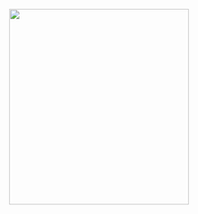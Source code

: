 <p align="center">
<img src="https://mhabibr02.github.io/Page-Web-Development/assets/img/portfolio/webdev-5.png" width="80%" height="30%">
</p>
